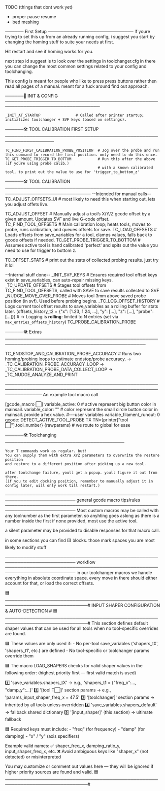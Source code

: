TODO (things that dont work yet)

- proper pause resume
- bed meshing



────── First Setup ────────────────────────────
If youre trying to set this up from an already running config,
i suggest you start by changing the homing stuff to suite your needs at first.

Hit restart and see if homing works for you.

next step id suggest is to look over the settings in toolchanger.cfg
in there you can change the most common settings related to your config and toolchanging.

This config is meant for people who like to press press buttons rather then read all pages of a manual. meant for a fuck around find out approach.


──────🔧 INIT & CONFIG ─────────────────────────────────────────────────────────────────────────────────

    _INIT_AT_STARTUP                # Called after printer startup; initializes toolchanger + SVF keys (based on settings).

──────🛠️ TOOL CALIBRATION FIRST SETUP ──────────────────────────────────────────────────────────────────

    TC_FIND_FIRST_CALIBRATION_PROBE_POSITION  # Jog over the probe and run this command to record the first position. only need to do this once.
    TC_GET_PROBE_TRIGGER_TO_BOTTOM            # Run this after the above (if youre using probe calib.) 
                                              # with a known calibrated tool, to print out the value to use for 'trigger_to_bottom_z'

──────🛠️ TOOL CALIBRATION ──────────────────────────────────────────────────────────────────────────────
   --Intended for manual calls--
   TC_ADJUST_OFFSETS_UI            # most likely to need this when starting out, lets you adjust offets live.

   TC_ADJUST_OFFSET                # Manually adjust a tool’s X/Y/Z gcode offset by a given amount. Updates SVF and live G-code offset.
   TC_FIND_TOOL_OFFSETS            # Main calibration loop; heats tools, moves to probe, runs calibration, and queues offsets for save.
   TC_LOAD_OFFSETS                 # Loads offsets from save_variables for a tool, clamps values, falls back to gcode offsets if needed.
   TC_GET_PROBE_TRIGGER_TO_BOTTOM  # Assumes active tool is hand calibrated 'perfect' and spits out the value you need to use for trigger to bottom z.

   TC_OFFSET_STATS                 # print out the stats of collected probing results. just try it lol

   --Internal stuff done--
   _INIT_SVF_KEYS                  # Ensures required tool offset keys exist in save_variables, can auto-repair missing keys.
   _TC_UPDATE_OFFSETS              # Stages tool offsets from TC_FIND_TOOL_OFFSETS, called with SAVE to save results collected to SVF
   _NUDGE_MOVE_OVER_PROBE          # Moves tool 3mm above saved probe position (in svf). Used before probing begins.
   _TC_LOG_OFFSET_HISTORY          # Logs current tool offset results to save_variables as a rolling buffer for stats later. (offsets_history_t2 = {"x": [1.23, 1.24, ...], "y": [...], "z": [...], "probe": [...]})
                                   #  → Logging is **rolling**: limited to N entries (set via `max_entries_offsets_history`)
   TC_PROBE_CALIBRATION_PROBE

──────🛠️ Extras ────────────────────────────────────────────────────────────────────────────────────────────────

   TC_ENDSTOP_AND_CALIBRATION_PROBE_ACCURACY       # Runs two homing/probing loops to estimate endstop/probe accuracy.
     → _TC_CALIBRATION_PROBE_ACCURACY_LOOP
     → _TC_CALIBRATION_PROBE_DATA_COLLECT_LOOP
     → _TC_NUDGE_ANALYZE_AND_PRINT






 ────────────────────────────────────────────────────────────────────────────────────────────────────────────────
  An example tool macro call
   

   [gcode_macro ⬜️]
   variable_active: 0          # active represent big button color in mainsail.
   variable_color: ""          # color represent the small circle button color in mainsail. provide a hex value.
   #---user variables
   variable_filament_runout: 0
   gcode:
        DETECT_ACTIVE_TOOL_PROBE
        TX TN={printer["tool ⬜️"].tool_number} {rawparams}  # we route to global for ease

──────🛠️ Toolchanging ───────────────────────────────────────

    Your T commands work as regular. but!
    You can supply them with extra XYZ parameters to overwrite the restore position
    and restore to a different position after picking up a new tool.

    after toolchange failure, youll get a popup. youll figure it out from there.
    (if you to edit docking position, remember to manually adjust it in config later, will only work till restart.)

 ─────────────────────────────────────────────────────────────────────────
 general gcode macro tips/rules
 ─────────────────────────────────────────────────────────────────────────
   Most custom macros may be called with any toolnumber as the first
   parameter. so anyhting goes aslong as there is a number inside the first
   if none provided, most use the active tool.

   a silent parameter may be provided to disable responses for that macro call.

   in some sections you can find 🟨 blocks. those mark spaces you are most likely to modify stuff

 ─────────────────────────────────────────────────────────────────────────
 workflow
 ─────────────────────────────────────────────────────────────────────────
   in our toolchanger macros we handle everything in absolute coordinate space.
   every move in there should either account for that, or load the correct offsets.
 
 
 
 🟦─────────────────────────────────────────────────────────────────────────────#
                    INPUT SHAPER CONFIGURATION & AUTO-DETECTION               #
 🟦─────────────────────────────────────────────────────────────────────────────#
 This section defines default shaper values that can be used for all tools
 when no tool-specific overrides are found.
 
 🟦 These values are only used if:
    - No per-tool save_variables ('shapers_t0', 'shapers_t1', etc.) are defined
    - No tool-specific or toolchanger params override them
 
 🟦 The macro LOAD_SHAPERS checks for valid shaper values in the following order:
    (highest priority first — first valid match is used)
 
  1️⃣ 'save_variables.shapers_tX' → e.g., 'shapers_t1 = {"freq_x":..., "damp_y":...}'
  2️⃣ '[tool T⬜️]' section params → e.g., 'params_input_shaper_freq_x = 47.5'
  3️⃣ '[toolchanger]' section params → inherited by all tools unless overridden
  4️⃣ 'save_variables.shapers_default' → fallback shared dictionary
  5️⃣ '[input_shaper]' (this section) → ultimate fallback
 
 🟦 Required keys must include:
     - "freq" (for frequency)
     - "damp" (for damping)
     - "x" / "y" (axis specifiers)

 Example valid names:
     ✅ shaper_freq_x, damping_ratio_y, input_shaper_freq_x, etc.
     ❌ Avoid ambiguous keys like "shaper_x" (not detected) or misinterpreted

 You may customize or comment out values here — they will be ignored if higher
 priority sources are found and valid.
 🟦─────────────────────────────────────────────────────────────────────────────#